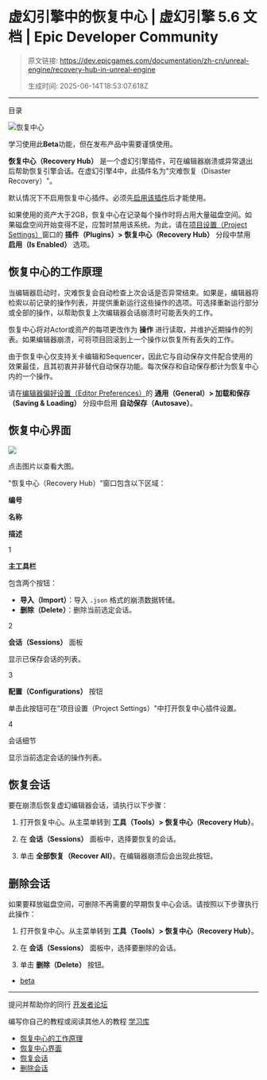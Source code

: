 # 虚幻引擎中的恢复中心 | 虚幻引擎 5.6 文档 | Epic Developer Community

> 原文链接: https://dev.epicgames.com/documentation/zh-cn/unreal-engine/recovery-hub-in-unreal-engine
> 
> 生成时间: 2025-06-14T18:53:07.618Z

---

目录

![恢复中心](https://dev.epicgames.com/community/api/documentation/image/c386c8fc-b025-4968-b1c8-653b4010b32c?resizing_type=fill&width=1920&height=335)

学习使用此**Beta**功能，但在发布产品中需要谨慎使用。

**恢复中心（Recovery Hub）** 是一个虚幻引擎插件，可在编辑器崩溃或异常退出后帮助恢复引擎会话。在虚幻引擎4中，此插件名为"灾难恢复（Disaster Recovery）"。

默认情况下不启用恢复中心插件。必须先[启用该插件](/documentation/zh-cn/unreal-engine/working-with-plugins-in-unreal-engine)后才能使用。

如果使用的资产大于2GB，恢复中心在记录每个操作时将占用大量磁盘空间。如果磁盘空间开始变得不足，应暂时禁用该系统。为此，请在[项目设置（Project Settings）](/documentation/zh-cn/unreal-engine/project-settings-in-unreal-engine)窗口的 **插件（Plugins）> 恢复中心（Recovery Hub）** 分段中禁用 **启用（Is Enabled）** 选项。

## 恢复中心的工作原理

当编辑器启动时，灾难恢复会自动检查上次会话是否异常结束。如果是，编辑器将检索以前记录的操作列表，并提供重新运行这些操作的选项。可选择重新运行部分或全部的操作，以帮助恢复上次编辑器会话崩溃时可能丢失的工作。

恢复中心将对Actor或资产的每项更改作为 **操作** 进行读取，并维护近期操作的列表。如果编辑器崩溃，可将项目回滚到上一个操作以恢复所有丢失的工作。

由于恢复中心仅支持关卡编辑和Sequencer，因此它与自动保存文件配合使用的效果最佳，且其初衷并非替代自动保存功能。每次保存和自动保存都计为恢复中心内的一个操作。

请在[编辑器偏好设置（Editor Preferences）](/documentation/zh-cn/unreal-engine/unreal-editor-preferences)的 **通用（General）> 加载和保存（Saving & Loading）** 分段中启用 **自动保存（Autosave）**。

## 恢复中心界面

[![](https://d1iv7db44yhgxn.cloudfront.net/documentation/images/8e8f450a-3b84-4dc8-8004-d5ba2951ccc9/ue5_1-recovery-hub-ui.png)](https://d1iv7db44yhgxn.cloudfront.net/documentation/images/8e8f450a-3b84-4dc8-8004-d5ba2951ccc9/ue5_1-recovery-hub-ui.png)

点击图片以查看大图。

"恢复中心（Recovery Hub）"窗口包含以下区域：

**编号**

**名称**

**描述**

1

**主工具栏**

包含两个按钮：

-   **导入（Import）**：导入 `.json` 格式的崩溃数据转储。
-   **删除（Delete）**：删除当前选定会话。

2

**会话（Sessions）** 面板

显示已保存会话的列表。

3

**配置（Configurations）** 按钮

单击此按钮可在"项目设置（Project Settings）"中打开恢复中心插件设置。

4

会话细节

显示当前选定会话的操作列表。

## 恢复会话

要在崩溃后恢复虚幻编辑器会话，请执行以下步骤：

1.  打开恢复中心。从主菜单转到 **工具（Tools）> 恢复中心（Recovery Hub）**。
    
2.  在 **会话（Sessions）** 面板中，选择要恢复的会话。
    
3.  单击 **全部恢复（Recover All）**。在编辑器崩溃后会出现此按钮。
    

## 删除会话

如果要释放磁盘空间，可删除不再需要的早期恢复中心会话。请按照以下步骤执行此操作：

1.  打开恢复中心。从主菜单转到 **工具（Tools）> 恢复中心（Recovery Hub）**。
    
2.  在 **会话（Sessions）** 面板中，选择要删除的会话。
    
3.  单击 **删除（Delete）** 按钮。
    

-   [beta](https://dev.epicgames.com/community/search?query=beta)

* * *

提问并帮助你的同行 [开发者论坛](https://forums.unrealengine.com/categories?tag=unreal-engine)

编写你自己的教程或阅读其他人的教程 [学习库](https://dev.epicgames.com/community/unreal-engine/learning)

-   [恢复中心的工作原理](/documentation/zh-cn/unreal-engine/recovery-hub-in-unreal-engine#%E6%81%A2%E5%A4%8D%E4%B8%AD%E5%BF%83%E7%9A%84%E5%B7%A5%E4%BD%9C%E5%8E%9F%E7%90%86)
-   [恢复中心界面](/documentation/zh-cn/unreal-engine/recovery-hub-in-unreal-engine#%E6%81%A2%E5%A4%8D%E4%B8%AD%E5%BF%83%E7%95%8C%E9%9D%A2)
-   [恢复会话](/documentation/zh-cn/unreal-engine/recovery-hub-in-unreal-engine#%E6%81%A2%E5%A4%8D%E4%BC%9A%E8%AF%9D)
-   [删除会话](/documentation/zh-cn/unreal-engine/recovery-hub-in-unreal-engine#%E5%88%A0%E9%99%A4%E4%BC%9A%E8%AF%9D)